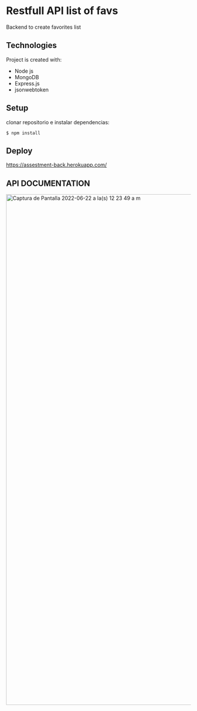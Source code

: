 # Restfull API list of favs 

Backend to create favorites list
## Technologies
Project is created with:
* Node js
* MongoDB
* Express.js
* jsonwebtoken
## Setup
clonar repositorio e instalar dependencias:
```
$ npm install
```
## Deploy

https://assestment-back.herokuapp.com/ 
## API DOCUMENTATION

<img width="1394" alt="Captura de Pantalla 2022-06-22 a la(s) 12 23 49 a m" src="https://user-images.githubusercontent.com/68661179/174950435-d98cce2b-2062-41af-ad24-7ef00fb93513.png">
